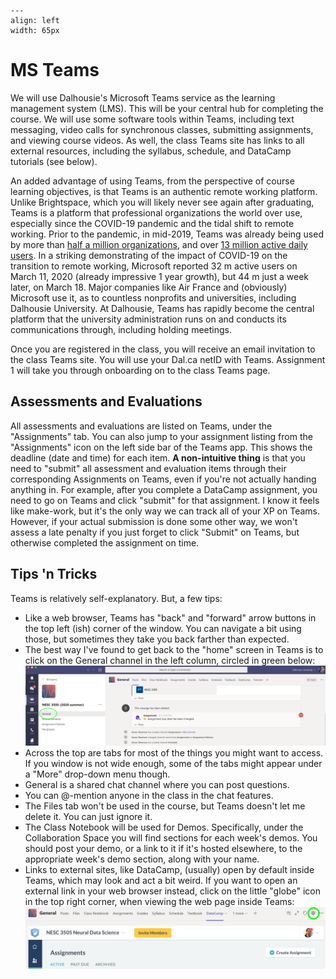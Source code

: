 ```{figure} ./images/teams_logo.png
---
align: left
width: 65px
```
# MS Teams

We will use Dalhousie's Microsoft Teams service as the learning management system (LMS). This will be your central hub for completing the course. We will use some software tools within Teams, including text messaging, video calls for synchronous classes, submitting assignments, and viewing course videos. As well, the class Teams site has links to all external resources, including the syllabus, schedule, and DataCamp tutorials (see below).

An added advantage of using Teams, from the perspective of course learning objectives, is that Teams is an authentic remote working platform. Unlike Brightspace, which you will likely never see again after graduating, Teams is a platform that professional organizations the world over use, especially since the COVID-19 pandemic and the tidal shift to remote working. Prior to the pandemic, in mid-2019, Teams was already being used by more than [half a million organizations](https://news.microsoft.com/europe/2019/03/27/the-future-of-work-these-companies-are-using-microsoft-teams-to-take-collaboration-to-a-whole-new-level/), and over [13 million active daily users](https://www.geekwire.com/2019/heres-many-people-use-microsoft-teams-every-day-compares-rival-slack/). In a striking demonstrating of the impact of COVID-19 on the transition to remote working, Microsoft reported 32 m active users on March 11, 2020 (already impressive 1 year growth), but 44 m just a week later, on March 18. Major companies like Air France and (obviously) Microsoft use it, as to countless nonprofits and universities, including Dalhousie University. At Dalhousie, Teams has rapidly become the central platform that the university administration runs on and conducts its communications through, including holding meetings.

Once you are registered in the class, you will receive an email invitation to the class Teams site. You will use your Dal.ca netID with Teams. Assignment 1 will take you through onboarding on to the class Teams page.

## Assessments and Evaluations
All assessments and evaluations are listed on Teams, under the "Assignments" tab. You can also jump to your assignment listing from the "Assignments" icon on the left side bar of the Teams app. This shows the deadline (date and time) for each item. **A non-intuitive thing** is that you need to "submit" all assessment and evaluation items through their corresponding Assignments on Teams, even if you're not actually handing anything in. For example, after you complete a DataCamp assignment, you need to go on Teams and click "submit" for that assignment. I know it feels like make-work, but it's the only way we can track all of your XP on Teams. However, if your actual submission is done some other way, we won't assess a late penalty if you just forget to click "Submit" on Teams, but otherwise completed the assignment on time.


## Tips 'n Tricks
Teams is relatively self-explanatory. But, a few tips:
- Like a web browser, Teams has "back" and "forward" arrow buttons in the top left (ish) corner of the window. You can navigate a bit using those, but sometimes they take you back farther than expected.
- The best way I've found to get back to the "home" screen in Teams is to click on the General channel in the left column, circled in green below:
![](images/teams_general.png)
- Across the top are tabs for most of the things you might want to access. If you window is not wide enough, some of the tabs might appear under a "More" drop-down menu though.
- General is a shared chat channel where you can post questions.
- You can @-mention anyone in the class in the chat features.
- The Files tab won't be used in the course, but Teams doesn't let me delete it. You can just ignore it.
- The Class Notebook will be used for Demos. Specifically, under the Collaboration Space you will find sections for each week's demos. You should post your demo, or a link to it if it's hosted elsewhere, to the appropriate week's demo section, along with your name.
- Links to external sites, like DataCamp, (usually) open by default inside Teams, which may look and act a bit weird. If you want to open an external link in your web browser instead, click on the little "globe" icon in the top right corner, when viewing the web page inside Teams:
![](images/teams_ext_www.png)

